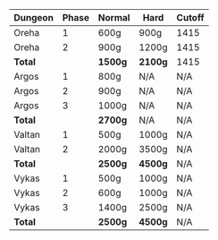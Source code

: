 | Dungeon   | Phase | Normal      | Hard      | Cutoff | 
|-----------|-------|-------------|-----------|--------|
| Oreha     | 1     | 600g        | 900g      | 1415   |
| Oreha     | 2     | 900g        | 1200g     | 1415   |
| **Total** |       | **1500g**   | **2100g** | 1415   |
| Argos     | 1     | 800g        | N/A       | N/A    |
 | Argos     | 2     | 900g        | N/A       | N/A    |
 | Argos     | 3     | 1000g       | N/A       | N/A    | 
| **Total** |       | **2700g**   | N/A       | N/A    | 
| Valtan    | 1     | 500g        | 1000g     | N/A    |
| Valtan    | 2     | 2000g       | 3500g     | N/A    |
| **Total** |       | **2500g**   | **4500g** | N/A    | 
| Vykas     | 1     | 500g        | 1000g     | N/A    |
| Vykas     | 2     | 600g        | 1000g     | N/A    |
| Vykas     | 3     | 1400g       | 2500g     | N/A    |
| **Total** |       | **2500g**   | **4500g** | N/A    | 


